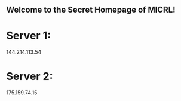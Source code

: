 ## Welcome to the Secret Homepage of MICRL!
# Server 1:
144.214.113.54
# Server 2:
175.159.74.15







